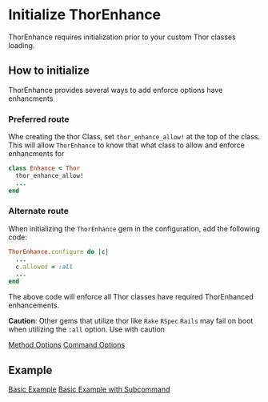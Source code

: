 # Initialize ThorEnhance

ThorEnhance requires initialization prior to your custom Thor classes loading.

## How to initialize

ThorEnhance provides several ways to add enforce options have enhancments

### Preferred route
Whe creating the thor Class, set `thor_enhance_allow!` at the top of the class. This will allow `ThorEnhance` to know that what class to allow and enforce enhancments for
```ruby
class Enhance < Thor
  thor_enhance_allow!
  ...
end
```

### Alternate route
When initializing the `ThorEnhance` gem in the configuration, add the following code:
```ruby
ThorEnhance.configure do |c|
  ...
  c.allowed = :all
  ...
end
```

The above code will enforce all Thor classes have required ThorEnhanced enhancements.

**Caution**: Other gems that utilize thor like `Rake` `RSpec` `Rails` may fail on boot when utilizing the `:all` option. Use with caution



[Method Options](method_option.md)
[Command Options](command.md)

## Example

[Basic Example](../examples/basic_example.md)
[Basic Example with Subcommand](../examples/basic_example_with_subcommand.md)
